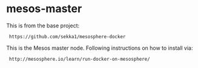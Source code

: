 mesos-master
=================
This is from the base project:

     https://github.com/sekka1/mesosphere-docker
     
This is the Mesos master node.  Following instructions on how to install via:

     http://mesosphere.io/learn/run-docker-on-mesosphere/
     
     


     
     